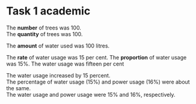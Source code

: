 # Task 1 academic

The **number** of trees was 100.  
The **quantity** of trees was 100.

The **amount** of water used was 100 litres.

The **rate** of water usage was 15 per cent.
The **proportion** of water usage was 15%.
The water usage was fifteen per cent

The water usage increased by 15 percent.  
The percentage of water usage (15%) and power usage (16%) were about the same.  
The water usage and power usage were 15% and 16%, respectively.

